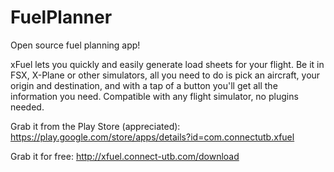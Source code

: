 FuelPlanner
===========

Open source fuel planning app!

xFuel lets you quickly and easily generate load sheets for your flight. Be it in FSX, X-Plane or other simulators, all you need to do is pick an aircraft, your origin and destination, and with a tap of a button you'll get all the information you need. Compatible with any flight simulator, no plugins needed.

Grab it from the Play Store (appreciated): https://play.google.com/store/apps/details?id=com.connectutb.xfuel 

Grab it for free: http://xfuel.connect-utb.com/download
